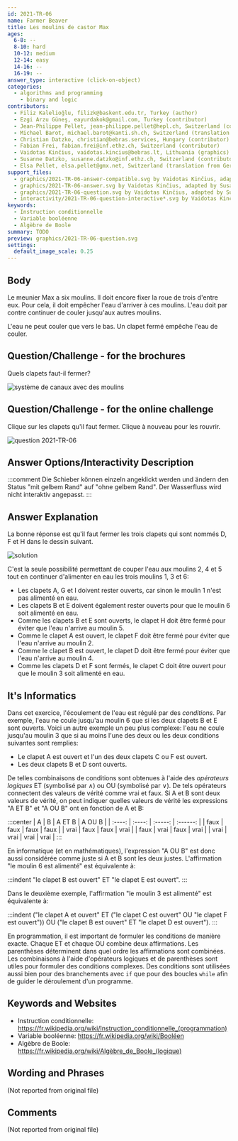 ```yaml
---
id: 2021-TR-06
name: Farmer Beaver
title: Les moulins de castor Max
ages:
  6-8: --
  8-10: hard
  10-12: medium
  12-14: easy
  14-16: --
  16-19: --
answer_type: interactive (click-on-object)
categories:
  - algorithms and programming
    - binary and logic
contributors:
  - Filiz Kalelioğlu, filizk@baskent.edu.tr, Turkey (author)
  - Ezgi Arzu Güneş, eayurdakok@gmail.com, Turkey (contributor)
  - Jean-Philippe Pellet, jean-philippe.pellet@hepl.ch, Switzerland (contributor)
  - Michael Barot, michael.barot@kanti.sh.ch, Switzerland (translation from English into German)
  - Christian Datzko, christian@bebras.services, Hungary (contributor)
  - Fabian Frei, fabian.frei@inf.ethz.ch, Switzerland (contributor)
  - Vaidotas Kinčius, vaidotas.kincius@bebras.lt, Lithuania (graphics)
  - Susanne Datzko, susanne.datzko@inf.ethz.ch, Switzerland (contributor, graphics)
  - Elsa Pellet, elsa.pellet@gmx.net, Switzerland (translation from German into French)
support_files:
  - graphics/2021-TR-06-answer-compatible.svg by Vaidotas Kinčius, adapted by Susanne Datzko
  - graphics/2021-TR-06-answer.svg by Vaidotas Kinčius, adapted by Susanne Datzko
  - graphics/2021-TR-06-question.svg by Vaidotas Kinčius, adapted by Susanne Datzko
  - interactivity/2021-TR-06-question-interactive*.svg by Vaidotas Kinčius, adapted by Susanne Datzko
keywords:
  - Instruction conditionnelle
  - Variable booléenne
  - Algèbre de Boole
summary: TODO
preview: graphics/2021-TR-06-question.svg
settings:
  default_image_scale: 0.25
---
```



## Body

Le meunier Max a six moulins. Il doit encore fixer la roue de trois d'entre eux. Pour cela, il doit empêcher l'eau d'arriver à ces moulins. L'eau doit par contre continuer de couler jusqu'aux autres moulins.

L'eau ne peut couler que vers le bas. Un clapet fermé empêche l'eau de couler.


## Question/Challenge - for the brochures

Quels clapets faut-il fermer?

![](graphics/2021-TR-06-question.svg "système de canaux avec des moulins")


## Question/Challenge - for the online challenge

Clique sur les clapets qu'il faut fermer. Clique à nouveau pour les rouvrir.

![](interactivity/2021-TR-06-question-interactive.svg "question 2021-TR-06")


## Answer Options/Interactivity Description

<!-- empty -->

:::comment
Die Schieber können einzeln angeklickt werden und ändern den Status "mit gelbem Rand" auf "ohne gelbem Rand".
Der Wasserfluss wird nicht interaktiv angepasst.
:::

## Answer Explanation

La bonne réponse est qu'il faut fermer les trois clapets qui sont nommés D, F et H dans le dessin suivant.

![](graphics/2021-TR-06-answer-compatible.svg "solution")

C'est la seule possibilité permettant de couper l'eau aux moulins 2, 4 et 5 tout en continuer d'alimenter en eau les trois moulins 1, 3 et 6:
  - Les clapets A, G et I doivent rester ouverts, car sinon le moulin 1 n'est pas alimenté en eau.
  - Les clapets B et E doivent également rester ouverts pour que le moulin 6 soit alimenté en eau.
  - Comme les clapets B et E sont ouverts, le clapet H doit être fermé pour éviter que l'eau n'arrive au moulin 5.
  - Comme le clapet A est ouvert, le clapet F doit être fermé pour éviter que l'eau n'arrive au moulin 2.
  - Comme le clapet B est ouvert, le clapet D doit être fermé pour éviter que l'eau n'arrive au moulin 4.
  - Comme les clapets D et F sont fermés, le clapet C doit être ouvert pour que le moulin 3 soit alimenté en eau.



## It's Informatics

Dans cet exercice, l'écoulement de l'eau est régulé par des _conditions_. Par exemple, l'eau ne coule jusqu'au moulin 6 que si les deux clapets B et E sont ouverts. Voici un autre exemple un peu plus complexe: l'eau ne coule jusqu'au moulin 3 que si au moins l'une des deux ou les deux conditions suivantes sont remplies:
- Le clapet A est ouvert et l'un des deux clapets C ou F est ouvert.
- Les deux clapets B et D sont ouverts.

De telles combinaisons de conditions sont obtenues à l'aide des _opérateurs logiques_ ET (symbolisé par $\wedge$) ou OU (symbolisé par $\vee$). De tels opérateurs connectent des valeurs de vérité comme vrai et faux. Si A et B sont deux valeurs de vérité, on peut indiquer quelles valeurs de vérité les expressions "A ET B" et "A OU B" ont en fonction de A et B:

:::center
|   A    |   B    | A ET B  |  A OU B  |
| :----: | :----: | :-----: | :------: |
|  faux  |  faux  |  faux   |   faux   |
|  vrai  |  faux  |  faux   |   vrai   |
|  faux  |  vrai  |  faux   |   vrai   |
|  vrai  |  vrai  |  vrai   |   vrai   |
:::

En informatique (et en mathématiques), l'expression "A OU B" est donc aussi considérée comme juste si A et B sont les deux justes.
L'affirmation "le moulin 6 est alimenté" est équivalente à:

:::indent
"le clapet B est ouvert" ET "le clapet E est ouvert".
:::

Dans le deuxième exemple, l'affirmation "le moulin 3 est alimenté" est équivalente à:

:::indent
("le clapet A et ouvert" ET ("le clapet C est ouvert" OU "le clapet F est ouvert")) OU ("le clapet B est ouvert" ET "le clapet D est ouvert").
:::

En programmation, il est important de formuler les conditions de manière exacte. 
Chaque ET et chaque OU combine deux affirmations. Les parenthèses déterminent dans quel ordre les affirmations sont combinées.
Les combinaisons à l'aide d'opérateurs logiques et de parenthèses sont utiles pour formuler des conditions complexes. Des conditions sont utilisées aussi bien pour des branchements avec `if` que pour des boucles `while` afin de guider le déroulement d'un programme.


## Keywords and Websites

 - Instruction conditionnelle: https://fr.wikipedia.org/wiki/Instruction_conditionnelle_(programmation)
 - Variable booléenne: https://fr.wikipedia.org/wiki/Booléen
 - Algèbre de Boole: https://fr.wikipedia.org/wiki/Algèbre_de_Boole_(logique)


## Wording and Phrases

(Not reported from original file)


## Comments

(Not reported from original file)
